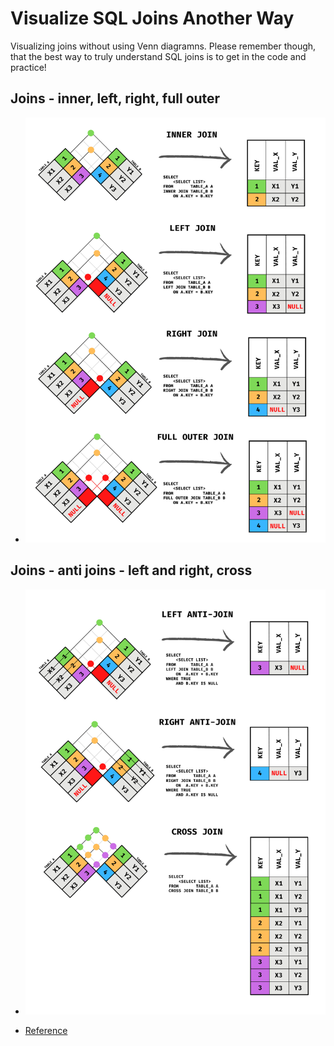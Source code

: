# Visualize SQL Joins Another Way

Visualizing joins without using Venn diagramns. Please remember though, that the best way to truly understand SQL joins
is to get in the code and practice!

## Joins - inner, left, right, full outer
- ![img_9.png](img_9.png)

## Joins - anti joins - left and right, cross  
- ![img_10.png](img_10.png)



- [Reference](https://github.com/amartinson193/SQL_Checkered_Flag_Join_Diagrams)